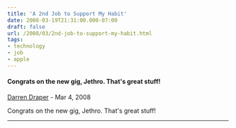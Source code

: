 ```yaml
---
title: 'A 2nd Job to Support My Habit'
date: 2008-03-19T21:31:00.000-07:00
draft: false
url: /2008/03/2nd-job-to-support-my-habit.html
tags: 
- technology
- job
- apple
---
```


#### Congrats on the new gig, Jethro. That's great stuff!
[Darren Draper](https://www.blogger.com/profile/17578208859042859340 "noreply@blogger.com") - <time datetime="2008-03-20T16:07:00.000-07:00">Mar 4, 2008</time>

Congrats on the new gig, Jethro. That's great stuff!
<hr />
